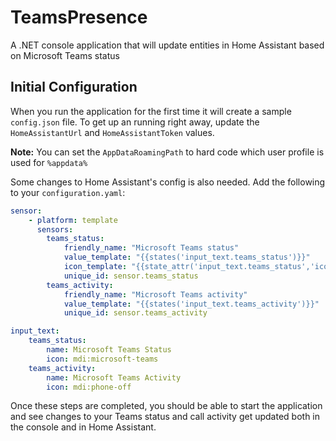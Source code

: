 # TeamsPresence
A .NET console application that will update entities in Home Assistant based on Microsoft Teams status

## Initial Configuration

When you run the application for the first time it will create a sample `config.json` file. To get up an running right away, update the `HomeAssistantUrl` and `HomeAssistantToken` values.

**Note:** You can set the `AppDataRoamingPath` to hard code which user profile is used for `%appdata%`

Some changes to Home Assistant's config is also needed. Add the following to your `configuration.yaml`:

```yaml
sensor:
    - platform: template
      sensors:
        teams_status:
            friendly_name: "Microsoft Teams status"
            value_template: "{{states('input_text.teams_status')}}"
            icon_template: "{{state_attr('input_text.teams_status','icon')}}"
            unique_id: sensor.teams_status
        teams_activity:
            friendly_name: "Microsoft Teams activity"
            value_template: "{{states('input_text.teams_activity')}}"
            unique_id: sensor.teams_activity

input_text:
    teams_status:
        name: Microsoft Teams Status
        icon: mdi:microsoft-teams
    teams_activity:
        name: Microsoft Teams Activity
        icon: mdi:phone-off
```

Once these steps are completed, you should be able to start the application and see changes to your Teams status and call activity get updated both in the console and in Home Assistant.